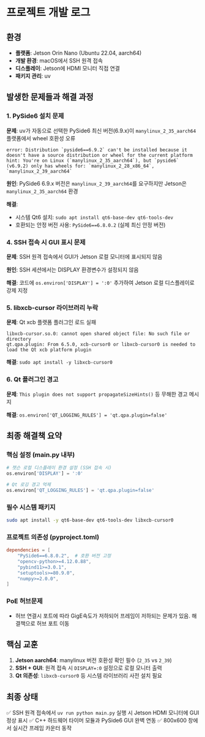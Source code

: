 # 프로젝트 개발 로그

## 환경
- **플랫폼**: Jetson Orin Nano (Ubuntu 22.04, aarch64)
- **개발 환경**: macOS에서 SSH 원격 접속
- **디스플레이**: Jetson에 HDMI 모니터 직접 연결
- **패키지 관리**: uv

## 발생한 문제들과 해결 과정

### 1. PySide6 설치 문제
**문제**: uv가 자동으로 선택한 PySide6 최신 버전(6.9.x)이 `manylinux_2_35_aarch64` 플랫폼에서 wheel 호환성 오류
```
error: Distribution `pyside6==6.9.2` can't be installed because it doesn't have a source distribution or wheel for the current platform
hint: You're on Linux (`manylinux_2_35_aarch64`), but `pyside6` (v6.9.2) only has wheels for: `manylinux_2_28_x86_64`, `manylinux_2_39_aarch64`
```

**원인**: PySide6 6.9.x 버전은 `manylinux_2_39_aarch64`를 요구하지만 Jetson은 `manylinux_2_35_aarch64` 환경

**해결**: 
- 시스템 Qt6 설치: `sudo apt install qt6-base-dev qt6-tools-dev`
- 호환되는 안정 버전 사용: `PySide6==6.8.0.2` (실제 최신 안정 버전)

### 4. SSH 접속 시 GUI 표시 문제
**문제**: SSH 원격 접속에서 GUI가 Jetson 로컬 모니터에 표시되지 않음

**원인**: SSH 세션에서는 DISPLAY 환경변수가 설정되지 않음

**해결**: 코드에 `os.environ['DISPLAY'] = ':0'` 추가하여 Jetson 로컬 디스플레이로 강제 지정

### 5. libxcb-cursor 라이브러리 누락
**문제**: Qt xcb 플랫폼 플러그인 로드 실패
```
libxcb-cursor.so.0: cannot open shared object file: No such file or directory
qt.qpa.plugin: From 6.5.0, xcb-cursor0 or libxcb-cursor0 is needed to load the Qt xcb platform plugin
```

**해결**: `sudo apt install -y libxcb-cursor0`

### 6. Qt 플러그인 경고
**문제**: `This plugin does not support propagateSizeHints()` 등 무해한 경고 메시지

**해결**: `os.environ['QT_LOGGING_RULES'] = 'qt.qpa.plugin=false'`

## 최종 해결책 요약

### 핵심 설정 (main.py 내부)
```python
# 젯슨 로컬 디스플레이 환경 설정 (SSH 접속 시)
os.environ['DISPLAY'] = ':0'

# Qt 로깅 경고 억제  
os.environ['QT_LOGGING_RULES'] = 'qt.qpa.plugin=false'
```

### 필수 시스템 패키지
```bash
sudo apt install -y qt6-base-dev qt6-tools-dev libxcb-cursor0
```

### 프로젝트 의존성 (pyproject.toml)
```toml
dependencies = [
    "PySide6==6.8.0.2",  # 호환 버전 고정
    "opencv-python>=4.12.0.88",
    "pybind11>=3.0.1", 
    "setuptools>=80.9.0",
    "numpy>=2.0.0",
]
```

### PoE 허브문제
- 허브 연결시 포트에 따라 GigE속도가 저하되어 프레임이 저하되는 문제가 있음. 해결책으로 허브 포트 이동

## 핵심 교훈
1. **Jetson aarch64**: manylinux 버전 호환성 확인 필수 (`2_35` vs `2_39`)
2. **SSH + GUI**: 원격 접속 시 `DISPLAY=:0` 설정으로 로컬 모니터 출력
3. **Qt 의존성**: `libxcb-cursor0` 등 시스템 라이브러리 사전 설치 필요

## 최종 상태
✅ SSH 원격 접속에서 `uv run python main.py` 실행 시 Jetson HDMI 모니터에 GUI 정상 표시
✅ C++ 하드웨어 타이머 모듈과 PySide6 GUI 완벽 연동
✅ 800x600 창에서 실시간 프레임 카운터 동작
